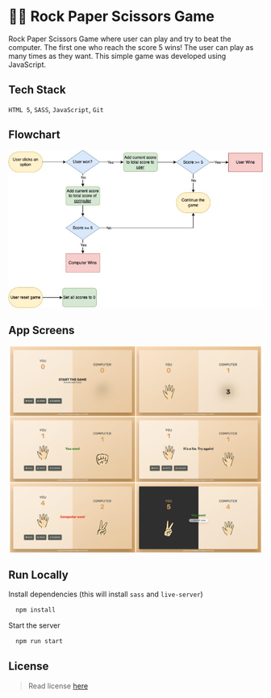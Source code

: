 
# ✌🏻 Rock Paper Scissors Game

Rock Paper Scissors Game where user can play and try to beat the computer. The first one who reach the score 5 wins! The user can play as many times as they want. This simple game was developed using JavaScript.

## Tech Stack
`HTML 5`,  `SASS`, `JavaScript`, `Git`

## Flowchart

![Flowchart](./flowchart.jpg)


## App Screens

![App Screens](./appscreens.png) 
## Run Locally

Install dependencies (this will install `sass` and `live-server`)

```bash
  npm install
```

Start the server

```bash
  npm run start
```


## License

> Read license [here](LICENSE.txt)

